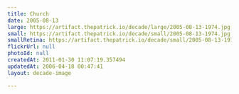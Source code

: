 ```yaml
---
title: Church
date: 2005-08-13
large: https://artifact.thepatrick.io/decade/large/2005-08-13-1974.jpg
small: https://artifact.thepatrick.io/decade/small/2005-08-13-1974.jpg
smallRetina: https://artifact.thepatrick.io/decade/small/2005-08-13-1974@2x.jpg
flickrUrl: null
photoId: null
createdAt: 2011-01-30 11:07:19.357494
updatedAt: 2006-04-18 00:47:41
layout: decade-image

---
```


